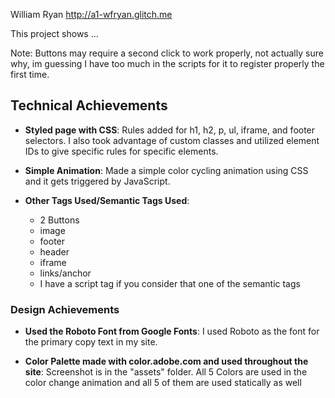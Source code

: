 William Ryan
http://a1-wfryan.glitch.me

This project shows ...

Note: Buttons may require a second click to work properly, not actually sure why, im guessing I have too much in the scripts for it to register properly the first time.

## Technical Achievements
- **Styled page with CSS**: Rules added for h1, h2, p, ul, iframe, and footer selectors. I also took advantage of custom classes and utilized element IDs to give specific rules for specific elements.

- **Simple Animation**: Made a simple color cycling animation using CSS and it gets triggered by JavaScript.

- **Other Tags Used/Semantic Tags Used**:
  - 2 Buttons
  - image
  - footer
  - header
  - iframe
  - links/anchor
  - I have a script tag if you consider that one of the semantic tags
### Design Achievements
- **Used the Roboto Font from Google Fonts**: I used Roboto as the font for the primary copy text in my site.

- **Color Palette made with color.adobe.com and used throughout the site**: Screenshot is in the "assets" folder. All 5 Colors are used in the color change animation and all 5 of them are used statically as well
